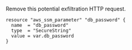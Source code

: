 
Remove this potential exfiltration HTTP request.

```hcl
resource "aws_ssm_parameter" "db_password" {
  name  = "db_password"
  type  = "SecureString"
  value = var.db_password
}
```



